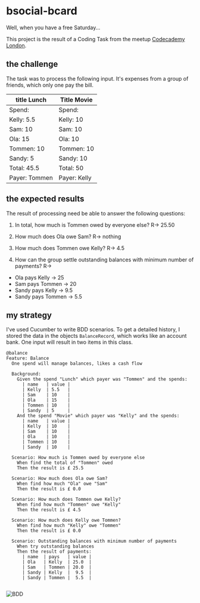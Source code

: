 # bsocial-bcard

Well, when you have a free Saturday...

This project is the result of a Coding Task from the meetup [Codecademy London](https://www.meetup.com/pt-BR/Codecademy-London/events/257591450/).

## the challenge

The task was to process the following input. It's expenses from a group of friends, which only one pay the bill. 

| title Lunch   | Title Movie   |
| ------------- | ------------- |
| Spend:        | Spend:        |
| Kelly: 5.5    | Kelly: 10     |
| Sam: 10       | Sam: 10       |
| Ola: 15       | Ola: 10       |
| Tommen: 10    | Tommen: 10    |
| Sandy: 5      | Sandy: 10     |
| Total: 45.5   | Total: 50     |
| Payer: Tommen | Payer: Kelly  |

## the expected results

The result of processing need be able to answer the following questions:

1) In total, how much is Tommen owed by everyone else? R-> 25.50

2) How much does Ola owe Sam? R-> nothing

3) How much does Tommen owe Kelly? R-> 4.5

4) How can the group settle outstanding balances with minimum number of payments? R->
* Ola pays Kelly -> 25
* Sam pays Tommen -> 20
* Sandy pays Kelly -> 9.5
* Sandy pays Tommen -> 5.5

## my strategy

I've used Cucumber to write BDD scenarios. To get a detailed history, I stored the data in the objects `BalanceRecord`, which works like an account bank. One input will result in two items in this class.


```cucumber
@balance
Feature: Balance
  One spend will manage balances, likes a cash flow

  Background:
    Given the spend "Lunch" which payer was "Tommen" and the spends:
      | name   | value |
      | Kelly  | 5.5   |
      | Sam    | 10    |
      | Ola    | 15    |
      | Tommen | 10    |
      | Sandy  | 5     |
    And the spend "Movie" which payer was "Kelly" and the spends:
      | name   | value |
      | Kelly  | 10    |
      | Sam    | 10    |
      | Ola    | 10    |
      | Tommen | 10    |
      | Sandy  | 10    |
      
  Scenario: How much is Tommen owed by everyone else
    When find the total of "Tommen" owed
    Then the result is £ 25.5

  Scenario: How much does Ola owe Sam?
    When find how much "Ola" owe "Sam"
    Then the result is £ 0.0
    
  Scenario: How much does Tommen owe Kelly?
    When find how much "Tommen" owe "Kelly"
    Then the result is £ 4.5
    
  Scenario: How much does Kelly owe Tommen?
    When find how much "Kelly" owe "Tommen"
    Then the result is £ 0.0
    
  Scenario: Outstanding balances with minimum number of payments
    When try outstanding balances
    Then the result of payments:
      | name  | pays   | value | 
      | Ola   | Kelly  | 25.0  |
      | Sam   | Tommen | 20.0  |
      | Sandy | Kelly  |  9.5  |
      | Sandy | Tommen |  5.5  | 
    
```


![BDD](https://user-images.githubusercontent.com/2000159/54872025-8bb7ab00-4db5-11e9-8a14-1aec85b164f4.png "BDD")
